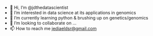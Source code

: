 - 👋 Hi, I’m @jdthedatascientist
- 👀 I’m interested in data science at its applications in genomics
- 🌱 I’m currently learning python & brushing up on genetics/genomics
- 💞️ I’m looking to collaborate on ...
- 📫 How to reach me jediaeldsr@gmail.com

<!---
jdthegenomicdatascientist/jdthegenomicdatascientist is a ✨ special ✨ repository because its `README.md` (this file) appears on your GitHub profile.
You can click the Preview link to take a look at your changes.
--->
